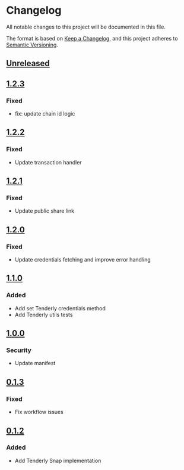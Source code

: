# Changelog
All notable changes to this project will be documented in this file.

The format is based on [Keep a Changelog](https://keepachangelog.com/en/1.0.0/),
and this project adheres to [Semantic Versioning](https://semver.org/spec/v2.0.0.html).

## [Unreleased]

## [1.2.3]
### Fixed
- fix: update chain id logic

## [1.2.2]
### Fixed
- Update transaction handler

## [1.2.1]
### Fixed
- Update public share link

## [1.2.0]
### Fixed
- Update credentials fetching and improve error handling

## [1.1.0]
### Added
- Add set Tenderly credentials method
- Add Tenderly utils tests

## [1.0.0]
### Security
- Update manifest

## [0.1.3]
### Fixed
- Fix workflow issues

## [0.1.2]
### Added
- Add Tenderly Snap implementation

[Unreleased]: https://github.com/Tenderly/tenderly-snap/compare/v1.2.3...HEAD
[1.2.3]: https://github.com/Tenderly/tenderly-snap/compare/v1.2.2...v1.2.3
[1.2.2]: https://github.com/Tenderly/tenderly-snap/compare/v1.2.1...v1.2.2
[1.2.1]: https://github.com/Tenderly/tenderly-snap/compare/v1.2.0...v1.2.1
[1.2.0]: https://github.com/Tenderly/tenderly-snap/compare/v1.1.0...v1.2.0
[1.1.0]: https://github.com/Tenderly/tenderly-snap/compare/v1.0.0...v1.1.0
[1.0.0]: https://github.com/Tenderly/tenderly-snap/compare/v0.1.3...v1.0.0
[0.1.3]: https://github.com/Tenderly/tenderly-snap/compare/v0.1.2...v0.1.3
[0.1.2]: https://github.com/Tenderly/tenderly-snap/releases/tag/v0.1.2

